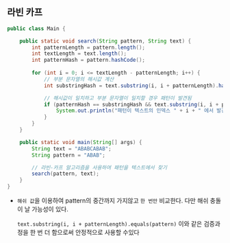 ##  라빈 카프

```java
public class Main {

    public static void search(String pattern, String text) {
        int patternLength = pattern.length();
        int textLength = text.length();
        int patternHash = pattern.hashCode();
        
        for (int i = 0; i <= textLength - patternLength; i++) {
            // 부분 문자열의 해시값 계산
            int substringHash = text.substring(i, i + patternLength).hashCode();

            // 해시값이 일치하고 부분 문자열이 일치할 경우 패턴이 발견됨
            if (patternHash == substringHash && text.substring(i, i + patternLength).equals(pattern)) {
                System.out.println("패턴이 텍스트의 인덱스 " + i + " 에서 발견되었습니다.");
            }
        }
    }

    public static void main(String[] args) {
        String text = "ABABCABAB";
        String pattern = "ABAB";

        // 라빈-카프 알고리즘을 사용하여 패턴을 텍스트에서 찾기
        search(pattern, text);
    }
}

```

- `해쉬 값`을 이용하여 pattern의 중간까지 가지않고 `한 번만` 비교한다. 다만 해쉬 충돌이 날 가능성이 있다.

  `text.substring(i, i + patternLength).equals(pattern)` 이와 같은 검증과정을 한 번 더 함으로써 안정적으로 사용할 수있다 

